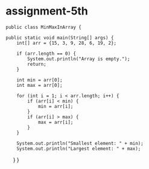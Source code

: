 # assignment-5th

    public class MinMaxInArray {

    public static void main(String[] args) {
        int[] arr = {15, 3, 9, 28, 6, 19, 2};

        if (arr.length == 0) {
            System.out.println("Array is empty.");
            return;
        }

        int min = arr[0];
        int max = arr[0];

        for (int i = 1; i < arr.length; i++) {
            if (arr[i] < min) {
                min = arr[i];
            }
            if (arr[i] > max) {
                max = arr[i];
            }
        }

        System.out.println("Smallest element: " + min);
        System.out.println("Largest element: " + max);
        }
      }
